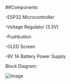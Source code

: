 ##Components

-ESP32 Microcontroller

-Voltage Regulator (3.3V)

-Pushbutton

-OLED Screen

-9V 1A Battery Power Supply

Block Diagram:

![Image](https://github.com/user-attachments/assets/3f3b6a4d-3d0d-42b7-96c4-5cf76b788ec1)
